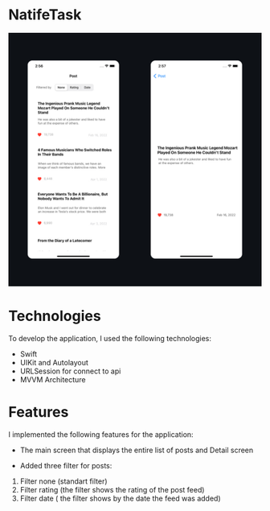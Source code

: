 # NatifeTask
![Alt Text](https://github.com/skreep1/NatifeTask/blob/main/preview.jpg)

# Technologies
To develop the application, I used the following technologies:
- Swift
- UIKit and Autolayout
- URLSession for connect to api
- MVVM Architecture

# Features
I implemented the following features for the application:
- The main screen that displays the entire list of posts
and Detail screen

- Added three filter for posts:
1. Filter none (standart filter)
2. Filter rating (the filter shows the rating of the post feed)
3. Filter date ( the filter shows by the date the feed was added)

